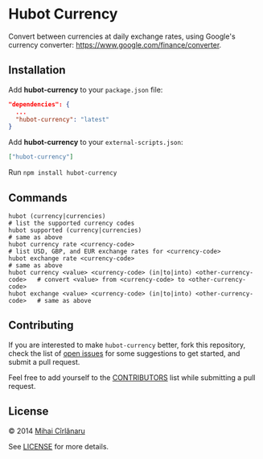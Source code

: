 # Hubot Currency

Convert between currencies at daily exchange rates, using Google's currency
converter: https://www.google.com/finance/converter.


## Installation

Add **hubot-currency** to your `package.json` file:

```json
"dependencies": {
  ...
  "hubot-currency": "latest"
}
```

Add **hubot-currency** to your `external-scripts.json`:

```json
["hubot-currency"]
```

Run `npm install hubot-currency`


## Commands

    hubot (currency|currencies)                                                 # list the supported currency codes
    hubot supported (currency|currencies)                                       # same as above
    hubot currency rate <currency-code>                                         # list USD, GBP, and EUR exchange rates for <currency-code>
    hubot exchange rate <currency-code>                                         # same as above
    hubot currency <value> <currency-code> (in|to|into) <other-currency-code>   # convert <value> from <currency-code> to <other-currency-code>
    hubot exchange <value> <currency-code> (in|to|into) <other-currency-code>   # same as above


## Contributing

If you are interested to make `hubot-currency` better, fork this repository, check
the list of [open issues](https://github.com/mihai/hubot-currency/issues?state=open)
for some suggestions to get started, and submit a pull request.

Feel free to add yourself to the
[CONTRIBUTORS](https://github.com/hubot-scripts/hubot-currency/blob/master/CONTRIBUTORS)
list while submitting a pull request.

## License
&copy; 2014 [Mihai Cîrlănaru](http://www.mihai-cirlanaru.com)

See [LICENSE](https://github.com/mihai/hubot-currency/blob/master/LICENSE) for more details.
